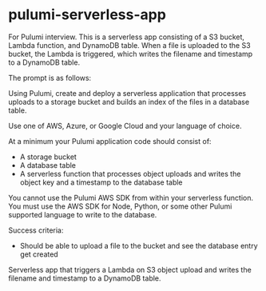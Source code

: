# pulumi-serverless-app

For Pulumi interview. This is a serverless app consisting of a S3 bucket, Lambda function, and DynamoDB table. When a file is uploaded to the S3 bucket, the Lambda is triggered, which writes the filename and timestamp to a DynamoDB table.

The prompt is as follows:

Using Pulumi, create and deploy a serverless application that processes uploads to a storage bucket and builds an index of the files in a database table.

Use one of AWS, Azure, or Google Cloud and your language of choice.

At a minimum your Pulumi application code should consist of:
- A storage bucket
- A database table
- A serverless function that processes object uploads and writes the object key and a timestamp to the database table

You cannot use the Pulumi AWS SDK from within your serverless function. You must use the AWS SDK for Node, Python, or some other Pulumi supported language to write to the database.

Success criteria:
- Should be able to upload a file to the bucket and see the database entry get created

Serverless app that triggers a Lambda on S3 object upload and writes the filename and timestamp to a DynamoDB table.
